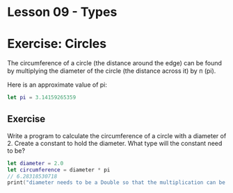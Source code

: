 # Lesson 09 - Types

# Exercise: Circles

The circumference of a circle (the distance around the edge) can be found by multiplying the diameter of the circle (the distance across it) by ᴨ (pi).

Here is an approximate value of pi:
```swift
let pi = 3.14159265359
```
## Exercise
Write a program to calculate the circumference of a circle with a diameter of 2. Create a constant to hold the diameter. What type will the constant need to be?

```swift
let diameter = 2.0
let circumference = diameter * pi
// 6.28318530718
print("diameter needs to be a Double so that the multiplication can be done on two Doubles.")
```
